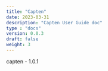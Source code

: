 ```yaml
---
title: "Capten"
date: 2023-03-31
description: "Capten User Guide doc"
type : "docs"
version: 0.0.3
draft: false
weight: 3
---
```


capten - 1.0.1